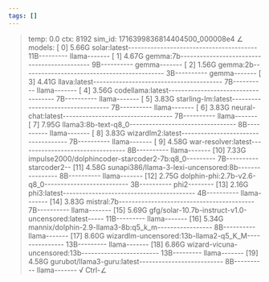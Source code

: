 ```yaml
---
tags: []
---
```

> temp: 0.0 ctx: 8192 sim_id: 1716399836814404500_000008e4
∠ models:
 [ 0] 5.66G solar:latest---------------------------------------- 11B--------- llama-------
 [ 1] 4.67G gemma:7b-------------------------------------------- 9B---------- gemma-------
 [ 2] 1.56G gemma:2b-------------------------------------------- 3B---------- gemma-------
 [ 3] 4.41G llava:latest---------------------------------------- 7B---------- llama-------
 [ 4] 3.56G codellama:latest------------------------------------ 7B---------- llama-------
 [ 5] 3.83G starling-lm:latest---------------------------------- 7B---------- llama-------
 [ 6] 3.83G neural-chat:latest---------------------------------- 7B---------- llama-------
 [ 7] 7.95G llama3:8b-text-q8_0--------------------------------- 8B---------- llama-------
 [ 8] 3.83G wizardlm2:latest------------------------------------ 7B---------- llama-------
 [ 9] 4.58G war-resolver:latest--------------------------------- 8B---------- llama-------
 [10] 7.33G impulse2000/dolphincoder-starcoder2-7b:q8_0--------- 7B---------- starcoder2--
 [11] 4.58G sunapi386/llama-3-lexi-uncensored:8b---------------- 8B---------- llama-------
 [12] 2.75G dolphin-phi:2.7b-v2.6-q8_0-------------------------- 3B---------- phi2--------
 [13] 2.16G phi3:latest----------------------------------------- 4B---------- llama-------
 [14] 3.83G mistral:7b------------------------------------------ 7B---------- llama-------
 [15] 5.69G gfg/solar-10.7b-instruct-v1.0-uncensored:latest----- 11B--------- llama-------
 [16] 5.34G mannix/dolphin-2.9-llama3-8b:q5_k_m----------------- 8B---------- llama-------
 [17] 8.60G wizardlm-uncensored:13b-llama2-q5_K_M--------------- 13B--------- llama-------
 [18] 6.86G wizard-vicuna-uncensored:13b------------------------ 13B--------- llama-------
 [19] 4.58G gurubot/llama3-guru:latest-------------------------- 8B---------- llama-------
√ Ctrl-∠
